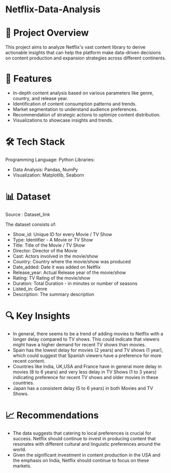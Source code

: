 # Netflix-Data-Analysis
# 📜 Project Overview
This project aims to analyze Netflix's vast content library to derive actionable insights that can help the platform make data-driven decisions on content production and expansion strategies across different continents.
# 🚀 Features
- In-depth content analysis based on various parameters like genre, country, and release year.
- Identification of content consumption patterns and trends.
- Market segmentation to understand audience preferences.
- Recommendation of strategic actions to optimize content distribution.
- Visualizations to showcase insights and trends.
# 🛠️ Tech Stack
Programming Language: Python
Libraries:
- Data Analysis: Pandas, NumPy
- Visualization: Matplotlib, Seaborn
# 📊 Dataset
Source : Dataset_link

The dataset consists of:
  - Show_id: Unique ID for every Movie / TV Show
  - Type: Identifier - A Movie or TV Show
  - Title: Title of the Movie / TV Show
  - Director: Director of the Movie
  - Cast: Actors involved in the movie/show
  - Country: Country where the movie/show was produced
  - Date_added: Date it was added on Netflix
  - Release_year: Actual Release year of the movie/show
  - Rating: TV Rating of the movie/show
  - Duration: Total Duration - in minutes or number of seasons
  - Listed_in: Genre
  - Description: The summary description
# 🔍 Key Insights
- In general, there seems to be a trend of adding movies to Netflix with a longer delay compared to TV shows. This could indicate that viewers might have a higher demand for recent TV shows than movies.
- Spain has the lowest delay for movies (2 years) and TV shows (1 year), which could suggest that Spanish viewers have a preference for more recent content.
- Countries like India, UK,USA and France have in general more delay in movies (8 to 6 years) and very less delay in TV Shows (1 to 3 years) indicating preference for recent TV shows and older movies in these 
  countries.
- Japan has a consistent delay (5 to 6 years) in both Movies and TV Shows.
# 📈 Recommendations
- The data suggests that catering to local preferences is crucial for success. Netflix should continue to invest in producing content that resonates with different cultural and linguistic preferences around the world.
- Given the significant investment in content production in the USA and the emphasis on India, Netflix should continue to focus on these markets.
